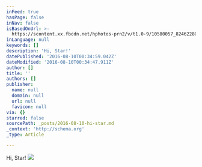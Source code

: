 ```yaml
---
inFeed: true
hasPage: false
inNav: false
isBasedOnUrl: >-
  https://scontent.xx.fbcdn.net/hphotos-prn2/v/t1.0-9/10580057_824622807609503_7117105499320175630_n.jpg?oh=f43749b4d33c0c5fc3dbb2cf6066983a&oe=577443F9
inLanguage: null
keywords: []
description: 'Hi, Star!'
datePublished: '2016-08-10T00:34:59.042Z'
dateModified: '2016-08-10T00:34:47.911Z'
author: []
title: ''
authors: []
publisher:
  name: null
  domain: null
  url: null
  favicon: null
via: {}
starred: false
sourcePath: _posts/2016-08-10-hi-star.md
_context: 'http://schema.org'
_type: Article

---
```

Hi, Star!
![](https://scontent.xx.fbcdn.net/hphotos-prn2/v/t1.0-9/10580057_824622807609503_7117105499320175630_n.jpg?oh=f43749b4d33c0c5fc3dbb2cf6066983a&oe=577443F9)